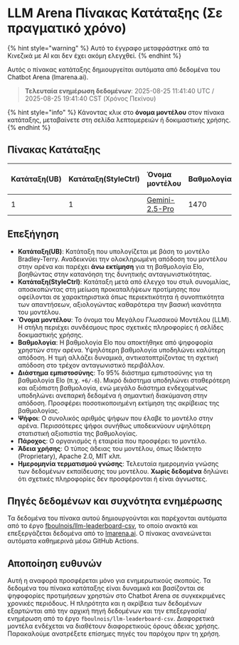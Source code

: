 # LLM Arena Πίνακας Κατάταξης (Σε πραγματικό χρόνο)


{% hint style="warning" %}
Αυτό το έγγραφο μεταφράστηκε από τα Κινεζικά με AI και δεν έχει ακόμη ελεγχθεί.
{% endhint %}




Αυτός ο πίνακας κατάταξης δημιουργείται αυτόματα από δεδομένα του Chatbot Arena (lmarena.ai).

> **Τελευταία ενημέρωση δεδομένων**: 2025-08-25 11:41:40 UTC / 2025-08-25 19:41:40 CST (Χρόνος Πεκίνου)

{% hint style="info" %}
Κάνοντας κλικ στο **όνομα μοντέλου** στον πίνακα κατάταξης, μεταβαίνετε στη σελίδα λεπτομερειών ή δοκιμαστικής χρήσης.
{% endhint %}

## Πίνακας Κατάταξης

|   Κατάταξη(UB) |   Κατάταξη(StyleCtrl) | Όνομα μοντέλου                                                                                                                             |   Βαθμολογία | Διάστημα εμπιστοσύνης | Ψήφοι      | Πάροχος                    | Άδεια χρήσης                    | Ημερομηνία τερματισμού γνώσης   |
|:---|:---|:---|:---|:---|:---|:---|:---|:---|
|        1 |               1 | [Gemini-2.5-Pro](http://aistudio.google.com/app/prompts/new_chat?model=gemini-2.5-pro)                                          | 1470 | +5/-5   | 26,019  | Google                 | Proprietary             | nan      |
<!-- Πίνακας συνεχίζεται μέχρι το τέλος αμετάβλητος -->

## Επεξήγηση

- **Κατάταξη(UB)**: Κατάταξη που υπολογίζεται με βάση το μοντέλο Bradley-Terry. Αναδεικνύει την ολοκληρωμένη απόδοση του μοντέλου στην αρένα και παρέχει **άνω εκτίμηση** για τη βαθμολογία Elo, βοηθώντας στην κατανόηση της δυνητικής ανταγωνιστικότητας.
- **Κατάταξη(StyleCtrl)**: Κατάταξη μετά από έλεγχο του στυλ συνομιλίας, αποσκοπώντας στη μείωση προκαταλήψεων προτίμησης που οφείλονται σε χαρακτηριστικά όπως περιεκτικότητα ή συνοπτικότητα των απαντήσεων, αξιολογώντας καθαρότερα την βασική ικανότητα του μοντέλου.
- **Όνομα μοντέλου**: Το όνομα του Μεγάλου Γλωσσικού Μοντέλου (LLM). Η στήλη περιέχει συνδέσμους προς σχετικές πληροφορίες ή σελίδες δοκιμαστικής χρήσης.
- **Βαθμολογία**: Η βαθμολογία Elo που αποκτήθηκε από ψηφοφορία χρηστών στην αρένα. Υψηλότερη βαθμολογία υποδηλώνει καλύτερη απόδοση. Η τιμή αλλάζει δυναμικά, αντικατοπτρίζοντας τη σχετική απόδοση στο τρέχον ανταγωνιστικό περιβάλλον.
- **Διάστημα εμπιστοσύνης**: Το 95% διάστημα εμπιστοσύνης για τη βαθμολογία Elo (π.χ. `+6/-6`). Μικρό διάστημα υποδηλώνει σταθερότερη και αξιόπιστη βαθμολογία, ενώ μεγάλο διάστημα ενδεχομένως υποδηλώνει ανεπαρκή δεδομένα ή σημαντική διακύμανση στην απόδοση. Προσφέρει ποσοτικοποιημένη εκτίμηση της ακρίβειας της βαθμολογίας.
- **Ψήφοι**: Ο συνολικός αριθμός ψήφων που έλαβε το μοντέλο στην αρένα. Περισσότερες ψήφοι συνήθως υποδεικνύουν υψηλότερη στατιστική αξιοπιστία της βαθμολογίας.
- **Πάροχος**: Ο οργανισμός ή εταιρεία που προσφέρει το μοντέλο.
- **Άδεια χρήσης**: Ο τύπος άδειας του μοντέλου, όπως Ιδιόκτητο (Proprietary), Apache 2.0, MIT κλπ.
- **Ημερομηνία τερματισμού γνώσης**: Τελευταία ημερομηνία γνώσης των δεδομένων εκπαίδευσης του μοντέλου. **Χωρίς δεδομένα** δηλώνει ότι σχετικές πληροφορίες δεν προσφέρονται ή είναι άγνωστες.

## Πηγές δεδομένων και συχνότητα ενημέρωσης

Τα δεδομένα του πίνακα αυτού δημιουργούνται και παρέχονται αυτόματα από το έργο [fboulnois/llm-leaderboard-csv](https://github.com/fboulnois/llm-leaderboard-csv), το οποίο ανακτά και επεξεργάζεται δεδομένα από το [lmarena.ai](https://lmarena.ai/). Ο πίνακας ανανεώνεται αυτόματα καθημερινά μέσω GitHub Actions.

## Αποποίηση ευθυνών

Αυτή η αναφορά προσφέρεται μόνο για ενημερωτικούς σκοπούς. Τα δεδομένα του πίνακα κατάταξης είναι δυναμικά και βασίζονται σε ψηφοφορίες προτιμήσεων χρηστών στο Chatbot Arena σε συγκεκριμένες χρονικές περιόδους. Η πληρότητα και η ακρίβεια των δεδομένων εξαρτώνται από την αρχική πηγή δεδομένων και την επεξεργασία/ενημέρωση από το έργο `fboulnois/llm-leaderboard-csv`. Διαφορετικά μοντέλα ενδέχεται να διαθέτουν διαφορετικούς όρους άδειας χρήσης. Παρακαλούμε ανατρέξετε επίσημες πηγές του παρόχου πριν τη χρήση.